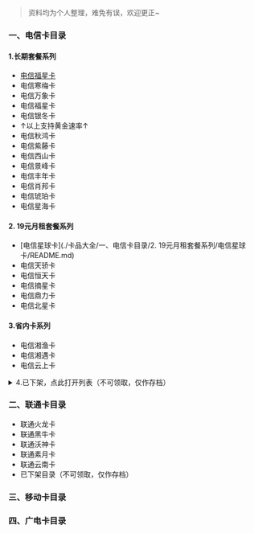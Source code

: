 > 资料均为个人整理，难免有误，欢迎更正~
### 一、电信卡目录

#### 1.长期套餐系列
- [电信福星卡](./README.md)
- 电信寒梅卡
- 电信万象卡
- 电信福星卡
- 电信银冬卡
- ↑以上支持黄金速率↑
- 电信秋鸿卡
- 电信紫藤卡
- 电信西山卡
- 电信景峰卡
- 电信丰年卡
- 电信肖邦卡
- 电信琥珀卡
- 电信星海卡

#### 2. 19元月租套餐系列
- [电信星球卡](./卡品大全/一、电信卡目录/2. 19元月租套餐系列/电信星球卡/README.md)
- 电信天骄卡
- 电信恒天卡
- 电信摘星卡
- 电信鼎力卡
- 电信北星卡

#### 3.省内卡系列
- 电信湘渔卡
- 电信湘遇卡
- 电信云上卡

<details>
  
<summary>4.已下架，点此打开列表（不可领取，仅作存档）</summary>

  
  电信征途卡（已下架）
  
  电信辣椒卡（已下架）
  
  电信黎明卡（已下架）
  
</details>


### 二、联通卡目录
- 联通火龙卡
- 联通黑牛卡
- 联通沃神卡
- 联通素月卡
- 联通云南卡
- 已下架目录（不可领取，仅作存档）

### 三、移动卡目录

### 四、广电卡目录
